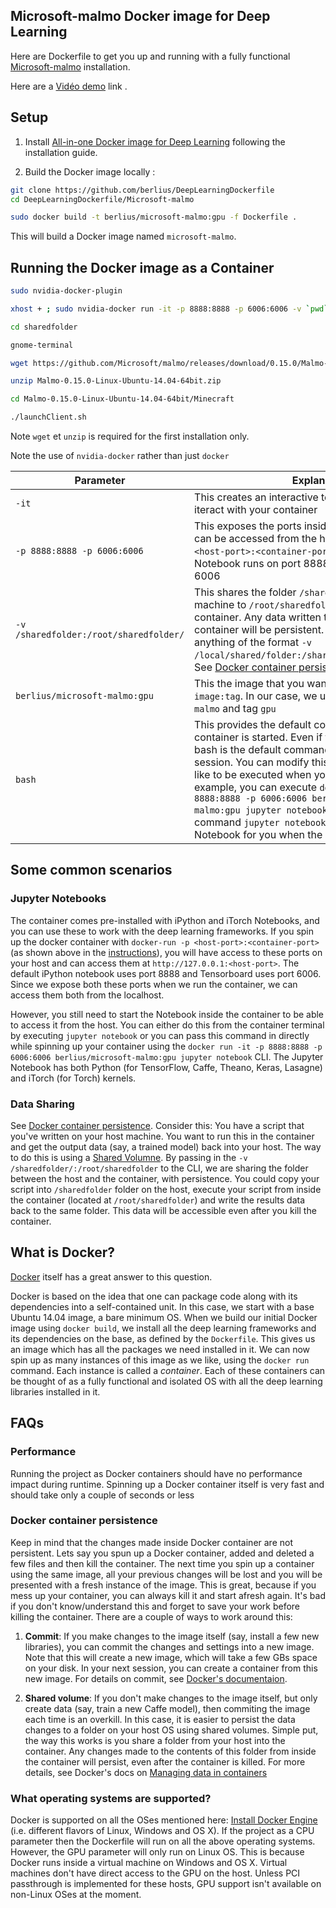 ## Microsoft-malmo Docker image for Deep Learning

Here are Dockerfile to get you up and running with a fully functional [Microsoft-malmo](https://github.com/Microsoft/malmo) installation. 

Here are a [Vidéo demo](https://youtu.be/vtT4wyiR2Uo) link . 

## Setup
1. Install [All-in-one Docker image for Deep Learning](https://github.com/saiprashanths/dl-docker/) following the installation guide.

2. Build the Docker image locally : 

```bash
git clone https://github.com/berlius/DeepLearningDockerfile
cd DeepLearningDockerfile/Microsoft-malmo

sudo docker build -t berlius/microsoft-malmo:gpu -f Dockerfile .
```

This will build a Docker image named `microsoft-malmo`. 

## Running the Docker image as a Container
```bash
sudo nvidia-docker-plugin

xhost + ; sudo nvidia-docker run -it -p 8888:8888 -p 6006:6006 -v `pwd`:/root/sharedfolder -v /tmp/.X11-unix:/tmp/.X11-unix:ro -e DISPLAY=unix$DISPLAY berlius/microsoft-malmo:gpu bash

cd sharedfolder

gnome-terminal

wget https://github.com/Microsoft/malmo/releases/download/0.15.0/Malmo-0.15.0-Linux-Ubuntu-14.04-64bit.zip

unzip Malmo-0.15.0-Linux-Ubuntu-14.04-64bit.zip

cd Malmo-0.15.0-Linux-Ubuntu-14.04-64bit/Minecraft

./launchClient.sh

```
Note `wget` et `unzip` is required for the first installation only.

Note the use of `nvidia-docker` rather than just `docker`

| Parameter      | Explanation |
|----------------|-------------|
|`-it`             | This creates an interactive terminal you can use to iteract with your container |
|`-p 8888:8888 -p 6006:6006`    | This exposes the ports inside the container so they can be accessed from the host. The format is `-p <host-port>:<container-port>`. The default iPython Notebook runs on port 8888 and Tensorboard on 6006 |
|`-v /sharedfolder:/root/sharedfolder/` | This shares the folder `/sharedfolder` on your host machine to `/root/sharedfolder/` inside your container. Any data written to this folder by the container will be persistent. You can modify this to anything of the format `-v /local/shared/folder:/shared/folder/in/container/`. See [Docker container persistence](#docker-container-persistence)
|`berlius/microsoft-malmo:gpu`   | This the image that you want to run. The format is `image:tag`. In our case, we use the image `microsoft-malmo` and tag `gpu` |
|`bash`       | This provides the default command when the container is started. Even if this was not provided, bash is the default command and just starts a Bash session. You can modify this to be whatever you'd like to be executed when your container starts. For example, you can execute `docker run -it -p 8888:8888 -p 6006:6006 berlius/microsoft-malmo:gpu jupyter notebook`. This will execute the command `jupyter notebook` and starts your Jupyter Notebook for you when the container starts

## Some common scenarios
### Jupyter Notebooks
The container comes pre-installed with iPython and iTorch Notebooks, and you can use these to work with the deep learning frameworks. If you spin up the docker container with `docker-run -p <host-port>:<container-port>` (as shown above in the [instructions](#running-the-docker-image-as-a-container)), you will have access to these ports on your host and can access them at `http://127.0.0.1:<host-port>`. The default iPython notebook uses port 8888 and Tensorboard uses port 6006. Since we expose both these ports when we run the container, we can access them both from the localhost.

However, you still need to start the Notebook inside the container to be able to access it from the host. You can either do this from the container terminal by executing `jupyter notebook` or you can pass this command in directly while spinning up your container using the `docker run -it -p 8888:8888 -p 6006:6006 berlius/microsoft-malmo:gpu jupyter notebook` CLI. The Jupyter Notebook has both Python (for TensorFlow, Caffe, Theano, Keras, Lasagne) and iTorch (for Torch) kernels.

### Data Sharing
See [Docker container persistence](#docker-container-persistence). 
Consider this: You have a script that you've written on your host machine. You want to run this in the container and get the output data (say, a trained model) back into your host. The way to do this is using a [Shared Volumne](#docker-container-persistence). By passing in the `-v /sharedfolder/:/root/sharedfolder` to the CLI, we are sharing the folder between the host and the container, with persistence. You could copy your script into `/sharedfolder` folder on the host, execute your script from inside the container (located at `/root/sharedfolder`) and write the results data back to the same folder. This data will be accessible even after you kill the container.

## What is Docker?
[Docker](https://www.docker.com/what-docker) itself has a great answer to this question.

Docker is based on the idea that one can package code along with its dependencies into a self-contained unit. In this case, we start with a base Ubuntu 14.04 image, a bare minimum OS. When we build our initial Docker image using `docker build`, we install all the deep learning frameworks and its dependencies on the base, as defined by the `Dockerfile`. This gives us an image which has all the packages we need installed in it. We can now spin up as many instances of this image as we like, using the `docker run` command. Each instance is called a _container_. Each of these containers can be thought of as a fully functional and isolated OS with all the deep learning libraries installed in it. 

## FAQs
### Performance
Running the project as Docker containers should have no performance impact during runtime. Spinning up a Docker container itself is very fast and should take only a couple of seconds or less

### Docker container persistence
Keep in mind that the changes made inside Docker container are not persistent. Lets say you spun up a Docker container, added and deleted a few files and then kill the container. The next time you spin up a container using the same image, all your previous changes will be lost and you will be presented with a fresh instance of the image. This is great, because if you mess up your container, you can always kill it and start afresh again. It's bad if you don't know/understand this and forget to save your work before killing the container. There are a couple of ways to work around this:

1. **Commit**: If you make changes to the image itself (say, install a few new libraries), you can commit the changes and settings into a new image. Note that this will create a new image, which will take a few GBs space on your disk. In your next session, you can create a container from this new image. For details on commit, see [Docker's documentaion](https://docs.docker.com/engine/reference/commandline/commit/).

2. **Shared volume**: If you don't make changes to the image itself, but only create data (say, train a new Caffe model), then commiting the image each time is an overkill. In this case, it is easier to persist the data changes to a folder on your host OS using shared volumes. Simple put, the way this works is you share a folder from your host into the container. Any changes made to the contents of this folder from inside the container will persist, even after the container is killed. For more details, see Docker's docs on [Managing data in containers](https://docs.docker.com/engine/userguide/containers/dockervolumes/)
 
### What operating systems are supported?
Docker is supported on all the OSes mentioned here: [Install Docker Engine](https://docs.docker.com/engine/installation/) (i.e. different flavors of Linux, Windows and OS X). If the project as a CPU parameter then the Dockerfile will run on all the above operating systems. However, the GPU parameter will only run on Linux OS. This is because Docker runs inside a virtual machine on Windows and OS X. Virtual machines don't have direct access to the GPU on the host. Unless PCI passthrough is implemented for these hosts, GPU support isn't available on non-Linux OSes at the moment.
